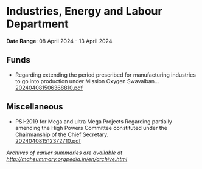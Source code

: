 # Industries, Energy and Labour Department

**Date Range**: 08 April 2024 - 13 April 2024


## Funds
- Regarding extending the period prescribed for manufacturing industries to go into production under Mission Oxygen Swavalban...\
  [202404081506368810.pdf](https://gr.maharashtra.gov.in/Site/Upload/Government%20Resolutions/English/202404081506368810.pdf)

## Miscellaneous
- PSI-2019 for Mega and ultra Mega Projects Regarding partially amending the High Powers Committee constituted under the Chairmanship of the Chief Secretary.\
  [202404081512372710.pdf](https://gr.maharashtra.gov.in/Site/Upload/Government%20Resolutions/English/202404081512372710.pdf)


*Archives of earlier summaries are available at http://mahsummary.orgpedia.in/en/archive.html*